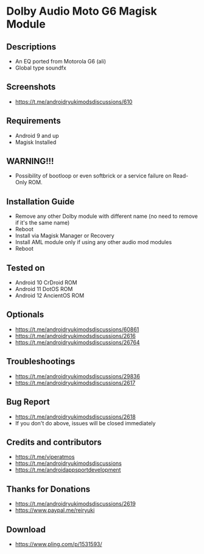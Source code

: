 # Dolby Audio Moto G6 Magisk Module

## Descriptions
- An EQ ported from Motorola G6 (ali)
- Global type soundfx

## Screenshots
- https://t.me/androidryukimodsdiscussions/610

## Requirements
- Android 9 and up
- Magisk Installed

## WARNING!!!
- Possibility of bootloop or even softbrick or a service failure on Read-Only ROM.

## Installation Guide
- Remove any other Dolby module with different name (no need to remove if it's the same name)
- Reboot
- Install via Magisk Manager or Recovery
- Install AML module only if using any other audio mod modules
- Reboot

## Tested on
- Android 10 CrDroid ROM
- Android 11 DotOS ROM
- Android 12 AncientOS ROM

## Optionals
- https://t.me/androidryukimodsdiscussions/60861
- https://t.me/androidryukimodsdiscussions/2616
- https://t.me/androidryukimodsdiscussions/26764

## Troubleshootings
- https://t.me/androidryukimodsdiscussions/29836
- https://t.me/androidryukimodsdiscussions/2617

## Bug Report
- https://t.me/androidryukimodsdiscussions/2618
- If you don't do above, issues will be closed immediately

## Credits and contributors
- https://t.me/viperatmos
- https://t.me/androidryukimodsdiscussions
- https://t.me/androidappsportdevelopment

## Thanks for Donations
- https://t.me/androidryukimodsdiscussions/2619
- https://www.paypal.me/reiryuki

## Download
- https://www.pling.com/p/1531593/





